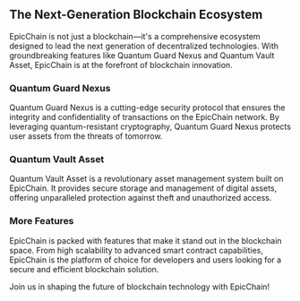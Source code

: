 ## The Next-Generation Blockchain Ecosystem

EpicChain is not just a blockchain—it's a comprehensive ecosystem designed to lead the next generation of decentralized technologies. With groundbreaking features like Quantum Guard Nexus and Quantum Vault Asset, EpicChain is at the forefront of blockchain innovation.

### Quantum Guard Nexus
Quantum Guard Nexus is a cutting-edge security protocol that ensures the integrity and confidentiality of transactions on the EpicChain network. By leveraging quantum-resistant cryptography, Quantum Guard Nexus protects user assets from the threats of tomorrow.

### Quantum Vault Asset
Quantum Vault Asset is a revolutionary asset management system built on EpicChain. It provides secure storage and management of digital assets, offering unparalleled protection against theft and unauthorized access.

### More Features
EpicChain is packed with features that make it stand out in the blockchain space. From high scalability to advanced smart contract capabilities, EpicChain is the platform of choice for developers and users looking for a secure and efficient blockchain solution.

Join us in shaping the future of blockchain technology with EpicChain!
